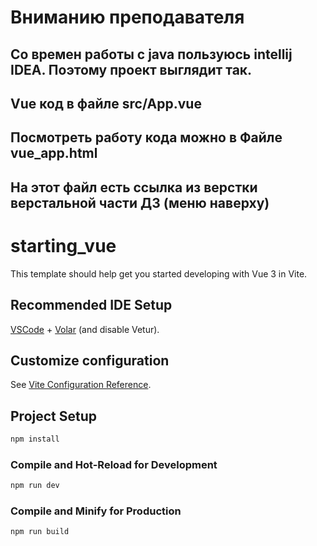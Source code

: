 # Вниманию преподавателя

## Со времен работы с java пользуюсь intellij IDEA. Поэтому проект выглядит так.
## Vue код в файле src/App.vue
## Посмотреть работу кода можно в Файле vue_app.html
## На этот файл есть ссылка из верстки верстальной части ДЗ (меню наверху)



# starting_vue

This template should help get you started developing with Vue 3 in Vite.

## Recommended IDE Setup

[VSCode](https://code.visualstudio.com/) + [Volar](https://marketplace.visualstudio.com/items?itemName=Vue.volar) (and disable Vetur).

## Customize configuration

See [Vite Configuration Reference](https://vitejs.dev/config/).

## Project Setup

```sh
npm install
```

### Compile and Hot-Reload for Development

```sh
npm run dev
```

### Compile and Minify for Production

```sh
npm run build
```
